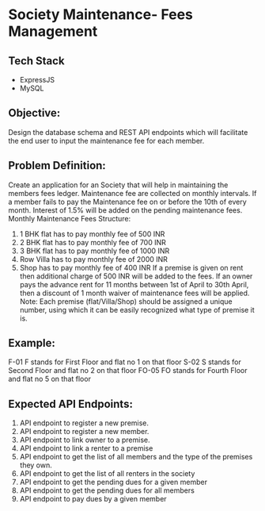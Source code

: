 # Society Maintenance- Fees Management

## Tech Stack
   - ExpressJS
   - MySQL

## Objective: 
Design the database schema and REST API endpoints which will facilitate the end user to 
input the maintenance fee for each member. 

## Problem Definition: 
Create an application for an Society that will help in maintaining the members fees ledger. 
Maintenance fee are collected on monthly intervals. 
If a member fails to pay the Maintenance fee on or before the 10th of every month. Interest 
of 1.5% will be added on the pending maintenance fees. 
Monthly Maintenance Fees Structure:
1) 1 BHK flat has to pay monthly fee of 500 INR 
2) 2 BHK flat has to pay monthly fee of 700 INR 
3) 3 BHK flat has to pay monthly fee of 1000 INR 
4) Row Villa has to pay monthly fee of 2000 INR 
5) Shop has to pay monthly fee of 400 INR 
If a premise is given on rent then additional charge of 500 INR will be added to the fees. 
If an owner pays the advance rent for 11 months between 1st of April to 30th April, then a 
discount of 1 month waiver of maintenance fees will be applied. 
Note: Each premise (flat/Villa/Shop) should be assigned a unique number, using which it can 
be easily recognized what type of premise it is.

## Example: 
F-01 F stands for First Floor and flat no 1 on that floor 
S-02 S stands for Second Floor and flat no 2 on that floor 
FO-05 FO stands for Fourth Floor and flat no 5 on that floor

## Expected API Endpoints: 
1) API endpoint to register a new premise. 
2) API endpoint to register a new member. 
3) API endpoint to link owner to a premise. 
4) API endpoint to link a renter to a premise 
5) API endpoint to get the list of all members and the type of the premises they own. 
6) API endpoint to get the list of all renters in the society 
7) API endpoint to get the pending dues for a given member 
8) API endpoint to get the pending dues for all members 
9) API endpoint to pay dues by a given member 
